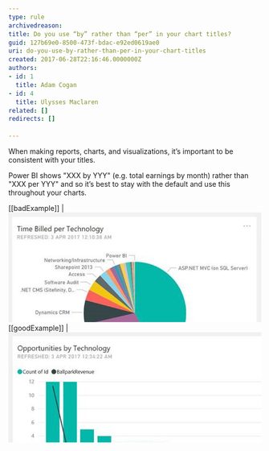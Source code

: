 ```yaml
---
type: rule
archivedreason: 
title: Do you use “by” rather than “per” in your chart titles?
guid: 127b69e0-8500-473f-bdac-e92ed0619ae0
uri: do-you-use-by-rather-than-per-in-your-chart-titles
created: 2017-06-28T22:16:46.0000000Z
authors:
- id: 1
  title: Adam Cogan
- id: 4
  title: Ulysses Maclaren
related: []
redirects: []

---
```


When making reports, charts, and visualizations, it’s important to be consistent with your titles.

<!--endintro-->

Power BI shows "XXX by YYY" (e.g. total earnings by month) rather than "XXX per YYY" and so it’s best to stay with the default and use this throughout your charts.

[[badExample]]
| ![Using "per"](by-per-bad.jpg)
[[goodExample]]
| ![Using "by"](by-per-good.jpg)

